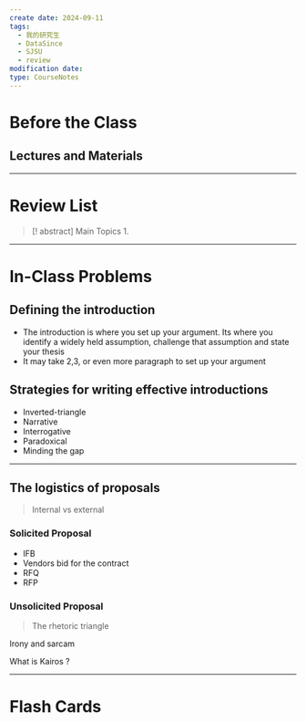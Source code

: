 ```yaml
---
create date: 2024-09-11
tags:
  - 我的研究生
  - DataSince
  - SJSU
  - review
modification date: 
type: CourseNotes
---
```


# Before the Class
## Lectures and Materials
---
# Review List
>[! abstract] Main Topics
>1. 

---
# In-Class Problems
## Defining the introduction
- The introduction is where you set up your argument. Its where you identify a widely held assumption, challenge that assumption and state your thesis
- It may take 2,3, or even more paragraph to set up your argument
## Strategies for writing effective introductions
- Inverted-triangle
- Narrative
- Interrogative
- Paradoxical
- Minding the gap

---
## The logistics of proposals
>Internal vs external

### Solicited Proposal
- IFB
- Vendors bid for the contract
- RFQ
- RFP
### Unsolicited Proposal

>The rhetoric triangle

Irony and sarcam

What is Kairos ?


---

# Flash Cards

